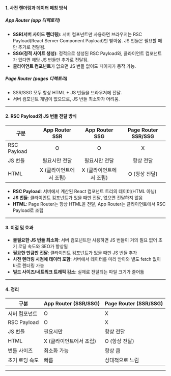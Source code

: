 #### 1. 사전 렌더링과 데이터 페칭 방식

##### App Router (app 디렉토리)

- **SSR(서버 사이드 렌더링)**: 서버 컴포넌트만 사용하면 브라우저는 RSC Payload(React Server Component Payload)만 받아옴. JS 번들은 필요할 때만 추가로 전달됨.
- **SSG(정적 사이트 생성)**: 정적으로 생성된 RSC Payload와, 클라이언트 컴포넌트가 있다면 해당 JS 번들만 추가로 전달됨.
- **클라이언트 컴포넌트**가 없으면 JS 번들 없이도 페이지가 동작 가능.

##### Page Router (pages 디렉토리)

- SSR/SSG 모두 항상 HTML + JS 번들을 브라우저에 전달.
- 서버 컴포넌트 개념이 없으므로, JS 번들 최소화가 어려움.

---

#### 2. RSC Payload와 JS 번들 전달 방식

| 구분        |     App Router SSR      |     App Router SSG      | Page Router SSR/SSG |
| ----------- | :---------------------: | :---------------------: | :-----------------: |
| RSC Payload |            O            |            O            |          X          |
| JS 번들     |      필요시만 전달      |      필요시만 전달      |      항상 전달      |
| HTML        | X (클라이언트에서 조립) | X (클라이언트에서 조립) |    O (항상 전달)    |

- **RSC Payload**: 서버에서 계산된 React 컴포넌트 트리의 데이터(HTML 아님)
- **JS 번들**: 클라이언트 컴포넌트가 있을 때만 전달, 없으면 전달하지 않음
- **HTML**: Page Router는 항상 HTML을 전달, App Router는 클라이언트에서 RSC Payload로 조립

---

#### 3. 이점 및 효과

- **불필요한 JS 번들 최소화**: 서버 컴포넌트만 사용하면 JS 번들이 거의 필요 없어 초기 로딩 속도와 SEO가 향상됨
- **필요한 만큼만 전달**: 클라이언트 컴포넌트가 있을 때만 JS 번들 추가
- **사전 렌더링 시점에 데이터 포함**: 서버에서 데이터를 미리 받아와 별도 fetch 없이 바로 렌더링 가능
- **빌드 사이즈/네트워크 트래픽 감소**: 실제로 전달되는 파일 크기가 줄어듦

---

#### 4. 정리

| 구분           | App Router (SSR/SSG)    | Page Router (SSR/SSG) |
| -------------- | ----------------------- | --------------------- |
| 서버 컴포넌트  | O                       | X                     |
| RSC Payload    | O                       | X                     |
| JS 번들        | 필요시만                | 항상 전달             |
| HTML           | X (클라이언트에서 조립) | O (항상 전달)         |
| 번들 사이즈    | 최소화 가능             | 항상 큼               |
| 초기 로딩 속도 | 빠름                    | 상대적으로 느림       |

---

